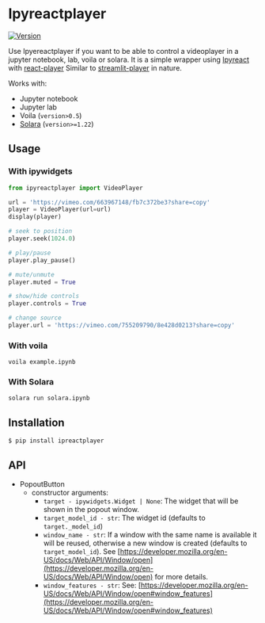 # Ipyreactplayer

[![Version](https://img.shields.io/pypi/v/ipyreactplayer.svg)](https://pypi.python.org/project/ipyreactplayer)

Use Ipyereactplayer if you want to be able to control a videoplayer in a jupyter notebook, lab, voila or solara.
It is a simple wrapper using [Ipyreact](https://github.com/widgetti/ipyreact) with [react-player](https://github.com/cookpete/react-player)
Similar to [streamlit-player](https://github.com/okld/streamlit-player) in nature.

Works with:

- Jupyter notebook
- Jupyter lab
- Voila (`version>0.5`)
- [Solara](https://github.com/widgetti/solara/) (`version>=1.22`)

## Usage

### With ipywidgets

```python
from ipyreactplayer import VideoPlayer

url = 'https://vimeo.com/663967148/fb7c372be3?share=copy'
player = VideoPlayer(url=url)
display(player)

# seek to position
player.seek(1024.0)

# play/pause
player.play_pause()

# mute/unmute
player.muted = True

# show/hide controls
player.controls = True

# change source
player.url = 'https://vimeo.com/755209790/8e428d0213?share=copy'
```

### With voila

`voila example.ipynb`

### With Solara

`solara run solara.ipynb`

## Installation

```
$ pip install ipreactplayer
```

## API

- PopoutButton
  - constructor arguments:
    - `target - ipywidgets.Widget | None`: The widget that will be shown in the popout window.
    - `target_model_id - str`: The widget id (defaults to `target._model_id`)
    - `window_name - str`: If a window with the same name is available it will be reused, otherwise a new window is created (defaults to `target_model_id`).
      See [https://developer.mozilla.org/en-US/docs/Web/API/Window/open](https://developer.mozilla.org/en-US/docs/Web/API/Window/open) for more details.
    - `window_features - str`: See: [https://developer.mozilla.org/en-US/docs/Web/API/Window/open#window_features](https://developer.mozilla.org/en-US/docs/Web/API/Window/open#window_features)
